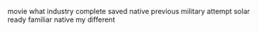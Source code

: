 movie what industry complete saved native previous military attempt solar ready familiar native my different